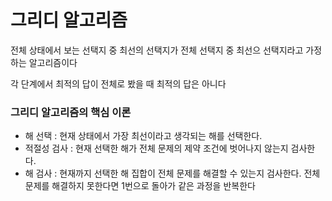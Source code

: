 # 그리디 알고리즘
전체 상태에서 보는 선택지 중 최선의 선택지가 전체 선택지 중 최선으 선택지라고 가정하는 알고리즘이다 <br>

각 단계에서 최적의 답이 전체로 봤을 때 최적의 답은 아니다 <br>

### 그리디 알고리즘의 핵심 이론
- 해 선택 : 현재 상태에서 가장 최선이라고 생각되는 해를 선택한다.
- 적절성 검사 : 현재 선택한 해가 전체 문제의 제약 조건에 벗어나지 않는지 검사한다.
- 해 검사 : 현재까지 선택한 해 집합이 전체 문제를 해결할 수 있는지 검사한다. 전체 문제를 해결하지 못한다면 1번으로 돌아가 같은 과정을 반복한다